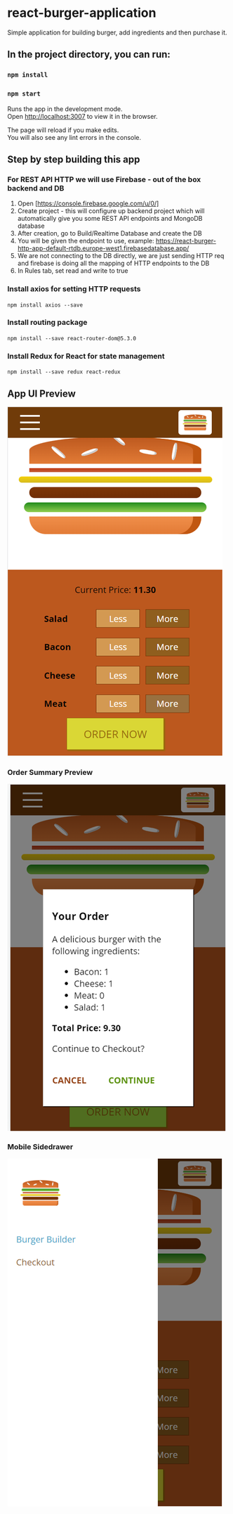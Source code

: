 # react-burger-application
Simple application for building burger, add ingredients and then purchase it.

## In the project directory, you can run:

### `npm install`
### `npm start`

Runs the app in the development mode.<br />
Open [http://localhost:3007](http://localhost:3007) to view it in the browser.

The page will reload if you make edits.<br />
You will also see any lint errors in the console.

## Step by step building this app

### For REST API HTTP we will use Firebase - out of the box backend and DB

1. Open [https://console.firebase.google.com/u/0/]
2. Create project - this will configure up backend project which will automatically give you some REST API endpoints
and MongoDB database
3. After creation, go to Build/Realtime Database and create the DB
4. You will be given the endpoint to use, example: https://react-burger-http-app-default-rtdb.europe-west1.firebasedatabase.app/
5. We are not connecting to the DB directly, we are just sending HTTP req and firebase is doing all the mapping of HTTP
endpoints to the DB
6. In Rules tab, set read and write to true

### Install axios for setting HTTP requests

`npm install axios --save`

### Install routing package
`npm install --save react-router-dom@5.3.0`

### Install Redux for React for state management
`npm install --save redux react-redux`


## App UI Preview

![img_1.png](img_1.png)

### Order Summary Preview

![img.png](img.png)

### Mobile Sidedrawer

![img_2.png](img_2.png)
